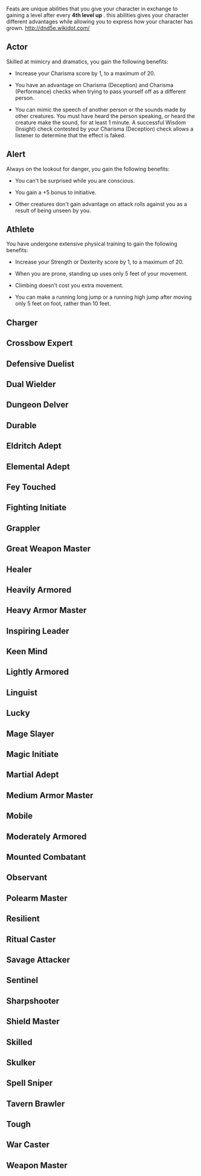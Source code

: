 Feats are unique abilities that you give your character in exchange to gaining a level after every **4th level up** . this abilities gives your character different advantages while allowing you to express how your character has grown. http://dnd5e.wikidot.com/

## Actor
Skilled at mimicry and dramatics, you gain the following benefits:

-   Increase your Charisma score by 1, to a maximum of 20.

-   You have an advantage on Charisma (Deception) and Charisma (Performance) checks when trying to pass yourself off as a different person.

-   You can mimic the speech of another person or the sounds made by other creatures. You must have heard the person speaking, or heard the creature make the sound, for at least 1 minute. A successful Wisdom (Insight) check contested by your Charisma (Deception) check allows a listener to determine that the effect is faked.

## Alert
Always on the lookout for danger, you gain the following benefits:

-   You can't be surprised while you are conscious.

-   You gain a +5 bonus to initiative.

-   Other creatures don't gain advantage on attack rolls against you as a result of being unseen by you.

## Athlete
You have undergone extensive physical training to gain the following benefits:

-   Increase your Strength or Dexterity score by 1, to a maximum of 20.

-   When you are prone, standing up uses only 5 feet of your movement.

-   Climbing doesn’t cost you extra movement.

-   You can make a running long jump or a running high jump after moving only 5 feet on foot, rather than 10 feet.

## Charger
## Crossbow Expert
## Defensive Duelist
## Dual Wielder
## Dungeon Delver
## Durable
## Eldritch Adept
## Elemental Adept
## Fey Touched
## Fighting Initiate
## Grappler
## Great Weapon Master
## Healer
## Heavily Armored
## Heavy Armor Master
## Inspiring Leader
## Keen Mind
## Lightly Armored
## Linguist
## Lucky
## Mage Slayer
## Magic Initiate
## Martial Adept
## Medium Armor Master
## Mobile
## Moderately Armored
## Mounted Combatant
## Observant
## Polearm Master
## Resilient
## Ritual Caster
## Savage Attacker 
## Sentinel
## Sharpshooter
## Shield Master
## Skilled
## Skulker
## Spell Sniper
## Tavern Brawler
## Tough
## War Caster 
## Weapon Master